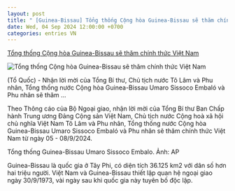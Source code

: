```yaml
---
layout: post
title: " [Guinea-Bissau] Tổng thống Cộng hòa Guinea-Bissau sẽ thăm chính thức Việt Nam"
date: Wed, 04 Sep 2024 12:00:00 +0700
categories: entries VN
---
```

[Tổng thống Cộng hòa Guinea-Bissau sẽ thăm chính thức Việt Nam](https://toquoc.vn/tong-thong-cong-hoa-guinea-bissau-se-tham-chinh-thuc-viet-nam-20240904084930897.htm)

![Tổng thống Cộng hòa Guinea-Bissau sẽ thăm chính thức Việt Nam](https://toquoc.mediacdn.vn/zoom/600_315/280518851207290880/2024/9/4/5563187178137268478a-8730-1725355398-1725413969816379208289-0-0-720-1152-crop-1725413977628840846646.jpg)

(Tổ Quốc) - Nhận lời mời của Tổng Bí thư, Chủ tịch nước Tô Lâm và Phu nhân, Tổng thống nước Cộng hòa Guinea-Bissau Umaro Sissoco Embaló và Phu nhân sẽ thăm ...

Theo Thông cáo của Bộ Ngoại giao, nhận lời mời của Tổng Bí thư Ban Chấp hành Trung ương Đảng Cộng sản Việt Nam, Chủ tịch nước Cộng hoà xã hội chủ nghĩa Việt Nam Tô Lâm và Phu nhân, Tổng thống nước Cộng hòa Guinea-Bissau Umaro Sissoco Embaló và Phu nhân sẽ thăm chính thức Việt Nam từ ngày 05 - 08/9/2024.

Tổng thống Guinea-Bissau Umaro Sissoco Embalo. Ảnh: AP

Guinea-Bissau là quốc gia ở Tây Phi, có diện tích 36.125 km2 với dân số hơn hai triệu người. Việt Nam và Guinea-Bissau thiết lập quan hệ ngoại giao ngày 30/9/1973, vài ngày sau khi quốc gia này tuyên bố độc lập.

